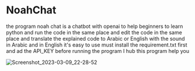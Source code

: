 # NoahChat
the program noah chat is a chatbot with openai to help beginners to learn python
and run the code in the same place 
and edit the code in the same place
and translate the explained code to Arabic or English 
with the sound in Arabic and in English 
it's easy to use 
must install the requirement.txt first and ad the API_KEY
before running the program I hub this program help you

![Screenshot_2023-03-09_22-28-52](https://user-images.githubusercontent.com/127399440/224193180-5fa02da4-22a8-46a0-8b40-0ef9b9d71c41.png)
